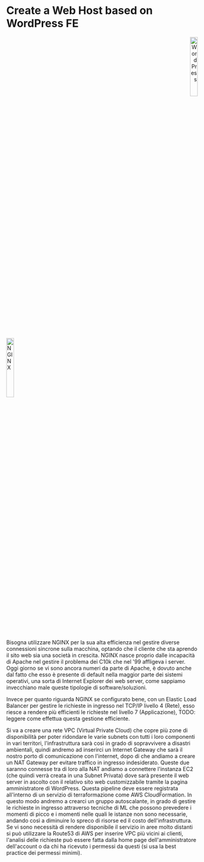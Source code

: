 # Create a Web Host based on WordPress FE
<div position="relative"
<p align="right" 
   position="absolute"
   vertical-align= "middle"; >
  <img src="https://th.bing.com/th/id/R.bee4ebb7f8c7dc93de823ae3e04a249e?rik=QAB1%2bVSa9qn1vQ&pid=ImgRaw&r=0" alt="WordPress" width="20%"/>
</p>
<p align="left"
   position="absolute"
   vertical-align= "middle"; >
  <img src="https://logodix.com/logo/1638898.png" alt="NGINX" width="20%"/>
</p>
</div>

Bisogna utilizzare NGINX per la sua alta efficienza nel gestire diverse connessioni sincrone sulla macchina, optando che il cliente che sta aprendo il sito web sia una società in crescita.
NGINX nasce proprio dalle incapacità di Apache nel gestire il problema dei C10k che nel '99 affligeva i server. Oggi giorno se vi sono ancora numeri da parte di Apache, è dovuto anche dal fatto che esso è presente di default nella maggior parte dei sistemi operativi, una sorta di Internet Explorer dei web server, come sappiamo invecchiano male queste tipologie di software/soluzioni.

Invece per quanto riguarda NGINX se configurato bene, con un Elastic Load Balancer per gestire le richieste in ingresso nel TCP/IP livello 4 (Rete), esso riesce a rendere più efficienti le richieste nel livello 7 (Applicazione), TODO: leggere come effettua questa gestione efficiente.

Si va a creare una rete VPC (Virtual Private Cloud) che copre più zone di disponibilità per poter ridondare le varie subnets con tutti i loro componenti in vari territori, l'infrastruttura sarà così in grado di sopravvivere a disastri ambientali, quindi andremo ad inserirci un Internet Gateway che sarà il nostro porto di comunicazione con l'internet, dopo di che andiamo a creare un NAT Gateway per evitare traffico in ingresso indesiderato. Queste due saranno connesse tra di loro alla NAT andiamo a connettere l'instanza EC2 (che quindi verrà creata in una Subnet Privata) dove sarà presente il web server in ascolto con il relativo sito web customizzabile tramite la pagina amministratore di WordPress. Questa pipeline deve essere registrata all'interno di un servizio di terraformazione come AWS CloudFormation. In questo modo andremo a crearci un gruppo autoscalante, in grado di gestire le richieste in ingresso attraverso tecniche di ML che possono prevedere i momenti di picco e i momenti nelle quali le istanze non sono necessarie, andando così a diminuire lo spreco di risorse ed il costo dell'infrastruttura. Se vi sono necessità di rendere disponibile il servizio in aree molto distanti si può utilizzare la Route53 di AWS per inserire VPC più vicini ai clienti, l'analisi delle richieste può essere fatta dalla home page dell'amministratore dell'account o da chi ha ricevuto i permessi da questi (si usa la best practice dei permessi minimi).

